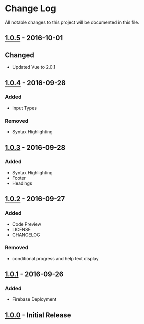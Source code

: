 # Change Log
All notable changes to this project will be documented in this file.

## [1.0.5](../../tree/1.0.5) - 2016-10-01

## Changed

- Updated Vue to 2.0.1

## [1.0.4](../../tree/1.0.4) - 2016-09-28

### Added

- Input Types

### Removed

- Syntax Highlighting

## [1.0.3](../../tree/1.0.3) - 2016-09-28

### Added

- Syntax Highlighting
- Footer
- Headings

## [1.0.2](../../tree/1.0.2) - 2016-09-27

### Added

- Code Preview
- LICENSE
- CHANGELOG

### Removed

- conditional progress and help text display

## [1.0.1](../../tree/1.0.1) - 2016-09-26

### Added

- Firebase Deployment

## [1.0.0](../../tree/1.0.0) - Initial Release
